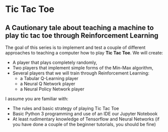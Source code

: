 # Tic Tac Toe
## A Cautionary tale about teaching a machine to play tic tac toe through Reinforcement Learning

The goal of this series is to implement and test a couple of different approaches to 
teaching a computer how to play **Tic Tac Toe**. We will create:

* A player that plays completely randomly, 
* Two players that implement simple forms of the Min-Max algorithm, 
* Several players that we will train through Reinforcement Learning:
    * a Tabular Q-Learning player
    * a Neural Q Network player
    * a Neural Policy Network player

I assume you are familiar with:
* The rules and basic strategy of playing Tic Tac Toe
* Basic Python 3 programming and use of an IDE our Jupyter Notebook
* At least rudimentary knowledge of Tensorflow and Neural Networks (if you have done a couple of the beginner 
tutorials, you should be fine)
